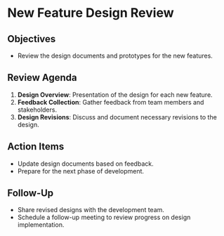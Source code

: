 # New Feature Design Review

## Objectives
- Review the design documents and prototypes for the new features.

## Review Agenda
1. **Design Overview**: Presentation of the design for each new feature.
2. **Feedback Collection**: Gather feedback from team members and stakeholders.
3. **Design Revisions**: Discuss and document necessary revisions to the design.

## Action Items
- Update design documents based on feedback.
- Prepare for the next phase of development.

## Follow-Up
- Share revised designs with the development team.
- Schedule a follow-up meeting to review progress on design implementation.